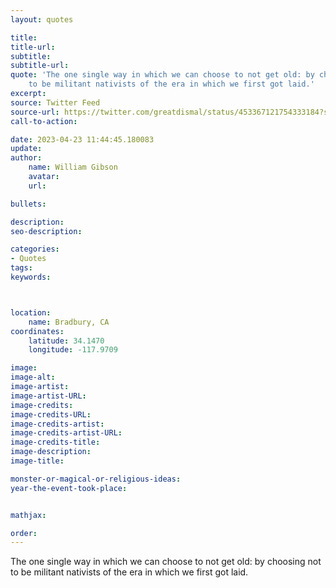 ```yaml
---
layout: quotes

title:
title-url:
subtitle:
subtitle-url:
quote: 'The one single way in which we can choose to not get old: by choosing not
    to be militant nativists of the era in which we first got laid.'
excerpt:
source: Twitter Feed
source-url: https://twitter.com/greatdismal/status/453367121754333184?s=61&t=xLITO7YGW5a-jEqio72W9A'
call-to-action:

date: 2023-04-23 11:44:45.180083
update:
author:
    name: William Gibson
    avatar:
    url:

bullets:

description:
seo-description:

categories:
- Quotes
tags:
keywords:



location:
    name: Bradbury, CA
coordinates:
    latitude: 34.1470
    longitude: -117.9709

image:
image-alt:
image-artist:
image-artist-URL:
image-credits:
image-credits-URL:
image-credits-artist:
image-credits-artist-URL:
image-credits-title:
image-description:
image-title:

monster-or-magical-or-religious-ideas:
year-the-event-took-place:


mathjax:

order:
---
```


The one single way in which we can choose to not get old: by choosing not to be militant nativists of the era in which we first got laid.
